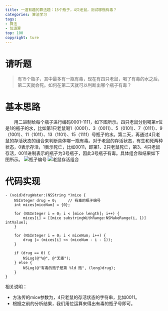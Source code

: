 ```yaml
---
title: 一道有趣的算法题：15个瓶子，4只老鼠，测试哪瓶有毒？
categories: 算法学习
tags:
- 算法
- 位运算
top: 100
copyright: ture
---
```


# 请听题
> 有15个瓶子，其中最多有一瓶有毒，现在有四只老鼠，喝了有毒的水之后，第二天就会死。如何在第二天就可以判断出哪个瓶子有毒？
<!-- more -->

# 基本思路
&emsp;&emsp;用二进制给每个瓶子进行编码0001-1111，如下图所示。四只老鼠分别喝第n位是1的瓶子的水，比如第1只老鼠喝1（0001）、3（0011）、5（0101）、7（0111）、9（1001）、11（1011）、13（1101）、15（1111）号瓶子的水。第二天，再通过4只老鼠的存活状态的组合来判断具体哪一瓶有毒。对于老鼠的存活状态，有生和死两种状态，0表示存活，1表示死亡，比如0011，即第1、2只老鼠死亡，第3、4只老鼠存活，0011进制表示的瓶子为3号瓶子，因此3号瓶子有毒。具体组合和结果如下图所示。
![](https://ws1.sinaimg.cn/large/749c46aagy1fxtkabu3tyj20hg0a2dgc.jpg '瓶子编号')
![](https://ws1.sinaimg.cn/large/749c46aagy1fxtkabxq3wj20j20dfgmr.jpg '老鼠存活组合')

# 代码实现
```
- (void)drugWater:(NSString *)mice {
    NSInteger drug = 0;     // 有毒的瓶子编号
    int mices[miceNum] = {0};
    
    for (NSInteger i = 0; i < [mice length]; i++) {
        mices[i] = [[mice substringWithRange:NSMakeRange(i, 1)] intValue];
    }
    
    for (NSInteger i = 0; i < miceNum; i++) {
        drug |= (mices[i] << (miceNum - i - 1));
    }
    
    if (drug == 0) {
        NSLog(@"%@", @"无毒");
    } else {
        NSLog(@"有毒的瓶子是第 %ld 瓶", (long)drug);
    }
}
```
相关说明：
- 方法传的mice参数为，4只老鼠的存活状态的字符串，比如0011。
- 根据之前的分析结果，我们用位运算来得出有毒的瓶子号即可。